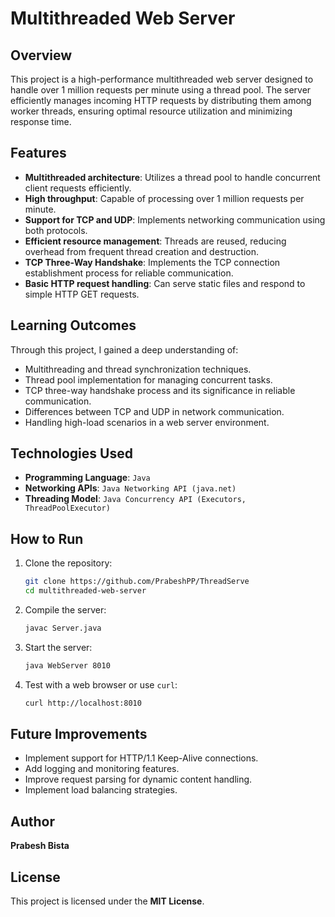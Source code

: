# Multithreaded Web Server

## Overview
This project is a high-performance multithreaded web server designed to handle over 1 million requests per minute using a thread pool. The server efficiently manages incoming HTTP requests by distributing them among worker threads, ensuring optimal resource utilization and minimizing response time.

## Features
- **Multithreaded architecture**: Utilizes a thread pool to handle concurrent client requests efficiently.
- **High throughput**: Capable of processing over 1 million requests per minute.
- **Support for TCP and UDP**: Implements networking communication using both protocols.
- **Efficient resource management**: Threads are reused, reducing overhead from frequent thread creation and destruction.
- **TCP Three-Way Handshake**: Implements the TCP connection establishment process for reliable communication.
- **Basic HTTP request handling**: Can serve static files and respond to simple HTTP GET requests.

## Learning Outcomes
Through this project, I gained a deep understanding of:
- Multithreading and thread synchronization techniques.
- Thread pool implementation for managing concurrent tasks.
- TCP three-way handshake process and its significance in reliable communication.
- Differences between TCP and UDP in network communication.
- Handling high-load scenarios in a web server environment.

## Technologies Used
- **Programming Language**: `Java`
- **Networking APIs**: `Java Networking API (java.net)`
- **Threading Model**: `Java Concurrency API (Executors, ThreadPoolExecutor)`

## How to Run
1. Clone the repository:
   ```sh
   git clone https://github.com/PrabeshPP/ThreadServe
   cd multithreaded-web-server
   ```
2. Compile the server:
   ```sh
   javac Server.java
   ```
3. Start the server:
   ```sh
   java WebServer 8010
   ```
4. Test with a web browser or use `curl`:
   ```sh
   curl http://localhost:8010
   ```

## Future Improvements
- Implement support for HTTP/1.1 Keep-Alive connections.
- Add logging and monitoring features.
- Improve request parsing for dynamic content handling.
- Implement load balancing strategies.

## Author
**Prabesh Bista**

## License
This project is licensed under the **MIT License**.

